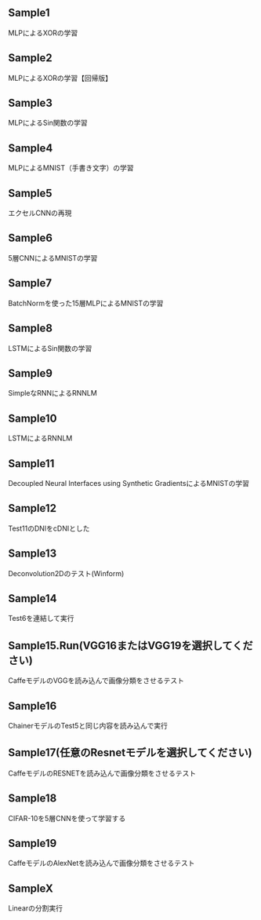 ## Sample1
MLPによるXORの学習

## Sample2
MLPによるXORの学習【回帰版】

## Sample3
MLPによるSin関数の学習

## Sample4
MLPによるMNIST（手書き文字）の学習

## Sample5
エクセルCNNの再現

## Sample6
5層CNNによるMNISTの学習

## Sample7
BatchNormを使った15層MLPによるMNISTの学習

## Sample8
LSTMによるSin関数の学習

## Sample9
SimpleなRNNによるRNNLM

## Sample10
LSTMによるRNNLM

## Sample11
Decoupled Neural Interfaces using Synthetic GradientsによるMNISTの学習

## Sample12
Test11のDNIをcDNIとした

## Sample13
Deconvolution2Dのテスト(Winform)

## Sample14
Test6を連結して実行

## Sample15.Run(VGG16またはVGG19を選択してください)
CaffeモデルのVGGを読み込んで画像分類をさせるテスト

## Sample16
ChainerモデルのTest5と同じ内容を読み込んで実行

## Sample17(任意のResnetモデルを選択してください)
CaffeモデルのRESNETを読み込んで画像分類をさせるテスト

## Sample18
CIFAR-10を5層CNNを使って学習する

## Sample19
CaffeモデルのAlexNetを読み込んで画像分類をさせるテスト

## SampleX
Linearの分割実行

